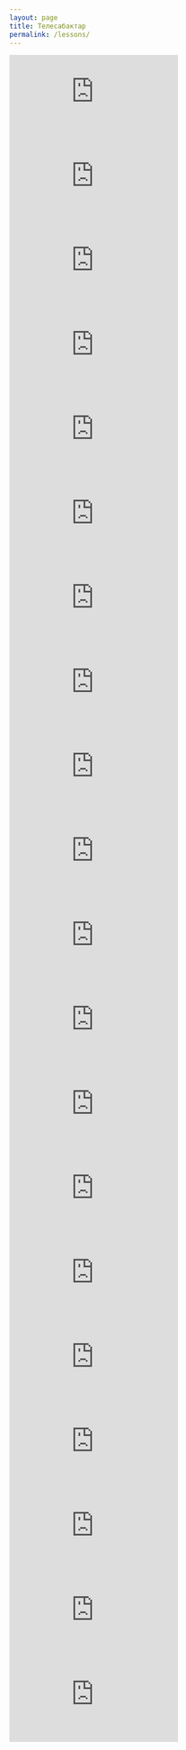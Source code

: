 ```yaml
---
layout: page
title: Телесабактар
permalink: /lessons/
---
```

<div class="video-container"> 
    <iframe loading="lazy" src="https://www.youtube.com/embed/RjXOU82_OUs" title="8-класс |  География | КР климатын түзүүчү негизги факторлор" frameborder="0" allow="accelerometer; autoplay; clipboard-write; encrypted-media; gyroscope; picture-in-picture; web-share" referrerpolicy="strict-origin-when-cross-origin" allowfullscreen></iframe>
</div>
<div class="video-container"> 
    <iframe  loading="lazy" src="https://www.youtube.com/embed/mbHDz6oDlqw" title="8-класс | География | КРнын мөңгүлөрү. Көп жылдык тоң" frameborder="0" allow="accelerometer; autoplay; clipboard-write; encrypted-media; gyroscope; picture-in-picture; web-share" referrerpolicy="strict-origin-when-cross-origin" allowfullscreen></iframe>
</div>
<div class="video-container"> 
    <iframe  loading="lazy" src="https://www.youtube.com/embed/7eY7tuq1GKU" title="8-класс  | География | КРнын негизги дарыя суулар системасы" frameborder="0" allow="accelerometer; autoplay; clipboard-write; encrypted-media; gyroscope; picture-in-picture; web-share" referrerpolicy="strict-origin-when-cross-origin" allowfullscreen></iframe>
</div>
<div class="video-container"> 
    <iframe  loading="lazy" src="https://www.youtube.com/embed/vMo4yTo-Auw" title="8-клаcс |  География | Көлдөр жана суу сактагычтар. Саздар" frameborder="0" allow="accelerometer; autoplay; clipboard-write; encrypted-media; gyroscope; picture-in-picture; web-share" referrerpolicy="strict-origin-when-cross-origin" allowfullscreen></iframe>
</div>
<div class="video-container"> 
    <iframe  loading="lazy" src="https://www.youtube.com/embed/S_N7cP9MFak" title="8-класс | География | Рельеф жана кен байлыктары. Жаратылыш кырсыктары" frameborder="0" allow="accelerometer; autoplay; clipboard-write; encrypted-media; gyroscope; picture-in-picture; web-share" referrerpolicy="strict-origin-when-cross-origin" allowfullscreen></iframe>
</div>

<div class="video-container">
    <iframe loading="lazy"  src="https://www.youtube.com/embed/ktSp9gmlVUo" title="8-класс | География |  Кыргызстанды изилдөө тарыхы" frameborder="0" allow="accelerometer; autoplay; clipboard-write; encrypted-media; gyroscope; picture-in-picture; web-share" referrerpolicy="strict-origin-when-cross-origin" allowfullscreen></iframe>
</div>

<div class="video-container">
    <iframe loading="lazy"  src="https://www.youtube.com/embed/dGhpsz2XWkY" title="8-класс |  География | Менин Мекеним - Кыргыз Республикасы. Географиялык абалы, чек аралары." frameborder="0" allow="accelerometer; autoplay; clipboard-write; encrypted-media; gyroscope; picture-in-picture; web-share" referrerpolicy="strict-origin-when-cross-origin" allowfullscreen></iframe>
</div>

<div class="video-container">
    <iframe loading="lazy"  src="https://www.youtube.com/embed/Zu3jh2hXflc" title="8-класс | География | Саат алкактары. КР саат алкагы" frameborder="0" allow="accelerometer; autoplay; clipboard-write; encrypted-media; gyroscope; picture-in-picture; web-share" referrerpolicy="strict-origin-when-cross-origin" allowfullscreen></iframe>
</div>

<div class="video-container">
    <iframe loading="lazy"  src="https://www.youtube.com/embed/yGvQ2nOkaCQ" title="8-класс | География | Геологиялык өнүгүү тарыхы.  Байыркы муз каптоолор" frameborder="0" allow="accelerometer; autoplay; clipboard-write; encrypted-media; gyroscope; picture-in-picture; web-share" referrerpolicy="strict-origin-when-cross-origin" allowfullscreen></iframe>
</div>

<div class="video-container">
    <iframe loading="lazy"  src="https://www.youtube.com/embed/H-0pJAWgoAI" title="8-класс | География  | Атмосфералык циркуляциянын климатка тийгизген таасири" frameborder="0" allow="accelerometer; autoplay; clipboard-write; encrypted-media; gyroscope; picture-in-picture; web-share" referrerpolicy="strict-origin-when-cross-origin" allowfullscreen></iframe>
</div>

<div class="video-container">
    <iframe loading="lazy"  src="https://www.youtube.com/embed/dzY-enmx_jU" title="8-класс | География | Топурактары жана жер ресурстары.." frameborder="0" allow="accelerometer; autoplay; clipboard-write; encrypted-media; gyroscope; picture-in-picture; web-share" referrerpolicy="strict-origin-when-cross-origin" allowfullscreen></iframe>
</div>

<div class="video-container">
    <iframe loading="lazy"  src="https://www.youtube.com/embed/Cb5oY9w6OHA" title="8-класс | География  | Түштүк Батыш Тянь-Шань" frameborder="0" allow="accelerometer; autoplay; clipboard-write; encrypted-media; gyroscope; picture-in-picture; web-share" referrerpolicy="strict-origin-when-cross-origin" allowfullscreen></iframe>
</div>

<div class="video-container">
    <iframe loading="lazy"  src="https://www.youtube.com/embed/7IMdnhi-zY0" title="8-класс | География | Алай-Туркестан провинциясы. Чон -Алай провинциясы" frameborder="0" allow="accelerometer; autoplay; clipboard-write; encrypted-media; gyroscope; picture-in-picture; web-share" referrerpolicy="strict-origin-when-cross-origin" allowfullscreen></iframe>
</div>

<div class="video-container">
    <iframe loading="lazy"  src="https://www.youtube.com/embed/GdpLfoFHSW4" title="8-класс | География | Геоэкологиялык проблемалар. Биоартүрдүүлүктү коргоо" frameborder="0" allow="accelerometer; autoplay; clipboard-write; encrypted-media; gyroscope; picture-in-picture; web-share" referrerpolicy="strict-origin-when-cross-origin" allowfullscreen></iframe>
</div>

<div class="video-container">
    <iframe loading="lazy"  src="https://www.youtube.com/embed/AuGiekF54GA" title="8-класс | География | Өзгөчө коргоого алынган жерлер" frameborder="0" allow="accelerometer; autoplay; clipboard-write; encrypted-media; gyroscope; picture-in-picture; web-share" referrerpolicy="strict-origin-when-cross-origin" allowfullscreen></iframe>
</div>

<div class="video-container">
    <iframe loading="lazy"  src="https://www.youtube.com/embed/sQGVu23hxZc" title="8-класс | География | Жер алдындагы суулар. Суу кырсыктары" frameborder="0" allow="accelerometer; autoplay; clipboard-write; encrypted-media; gyroscope; picture-in-picture; web-share" referrerpolicy="strict-origin-when-cross-origin" allowfullscreen></iframe>
</div>

<div class="video-container">
    <iframe loading="lazy"  src="https://www.youtube.com/embed/o3CmX-YIQpE" title="География - 6 класс - Жаратылыш комплекстери" frameborder="0" allow="accelerometer; autoplay; clipboard-write; encrypted-media; gyroscope; picture-in-picture; web-share" referrerpolicy="strict-origin-when-cross-origin" allowfullscreen></iframe>
</div>

<div class="video-container">
    <iframe loading="lazy"  src="https://www.youtube.com/embed/FeBpPaAOik4" title="География - 6 класс - Дүйнө өлкөлөрү жана калкы" frameborder="0" allow="accelerometer; autoplay; clipboard-write; encrypted-media; gyroscope; picture-in-picture; web-share" referrerpolicy="strict-origin-when-cross-origin" allowfullscreen></iframe>
</div>

<div class="video-container">
    <iframe loading="lazy"  src="https://www.youtube.com/embed/S0MOKOaHJXA" title="География - 6 класс - Табигый кырсыктар жана алардын келип чыгуу себептери" frameborder="0" allow="accelerometer; autoplay; clipboard-write; encrypted-media; gyroscope; picture-in-picture; web-share" referrerpolicy="strict-origin-when-cross-origin" allowfullscreen></iframe>
</div>

<div class="video-container">
    <iframe loading="lazy"  src="https://www.youtube.com/embed/6vgUthxFTGI" title="География - 6 класс - Өз жеринин географиясы, өсүмдүк жаныбарлары" frameborder="0" allow="accelerometer; autoplay; clipboard-write; encrypted-media; gyroscope; picture-in-picture; web-share" referrerpolicy="strict-origin-when-cross-origin" allowfullscreen></iframe>
</div>